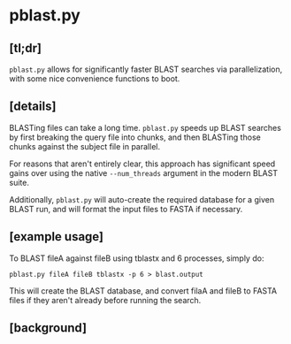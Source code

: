 # __pblast.py__

## __[tl;dr]__
`pblast.py` allows for significantly faster BLAST searches via parallelization, with some nice convenience functions to boot.

## __[details]__
BLASTing files can take a long time. `pblast.py` speeds up BLAST searches by first breaking the query file into chunks, and then BLASTing those chunks against the subject file in parallel.

For reasons that aren't entirely clear, this approach has significant speed gains over using the native `--num_threads` argument in the modern BLAST suite.

Additionally, `pblast.py` will auto-create the required database for a given BLAST run, and will format the input files to FASTA if necessary.

## __[example usage]__
To BLAST fileA against fileB using tblastx and 6 processes, simply do:

```pblast.py fileA fileB tblastx -p 6 > blast.output```

This will create the BLAST database, and convert filaA and fileB to FASTA files if they aren't already before running the search.

## __[background]__